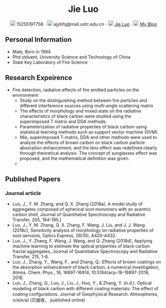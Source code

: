  <div align="center">
     <h1>Jie Luo</h1>
     <div>
         <span>
             <img src="phone-solid.svg" width="18px">
             15255197758
         </span>
         ·
         <span>
             <img src="envelope-solid.svg" width="18px">
             ajybfq@mail.ustc.edu.cn
         </span>
         ·
         <span>
             <img src="github-brands.svg" width="18px">
             <a href="https://github.com/JieLuoybfq">Jie Luo</a>
         </span>
         ·
         <span>
             <img src="rss-solid.svg" width="18px">
             <a href="#">My Blog</a>
         </span>
     </div>
 </div>


 ## Personal Information
 - Male, Born in 1994
 - Phd stduent, University Science and Technology of China
 - State Key Laboratory of Fire Science
## Research Expeirence
-  Fire detection, radiative effects of fire emitted particles on the environment
     -  Study on the distinguishing method between fire particles and different interference sources using multi-angle scattering matrix
     -  The effects of morphology and mixed state on the radiative characteristics of black carbon were studied using the superimposed T matrix and DDA methods.
     -  Parameterization of radiative properties of black carbon using statistical learning methods such as support vector machine (SVM).
     -  Mie, superimposed T-matrix, DDA and other methods were used to analyze the effects of brown carbon on black carbon particle absorption enhancement, and the lens effect was redefined clearly through theoretical analysis. The concept of sunglasses effect was proposed, and the mathematical definition was given.
    - 
## Published Papers
### Journal article 
- Luo, J., Y. M. Zhang, and Q. X. Zhang (2018a), A model study of aggregates composed of spherical soot monomers with an acentric carbon shell, Journal of Quantitative Spectroscopy and Radiative Transfer, 205, 184-195.]
- Luo, J., Y. M. Zhang, Q. X. Zhang, F. Wang, J. Liu, and J. J. Wang (2018c), Sensitivity analysis of morphology on radiative properties of soot aerosols, Optics Express, 26(10), A420-A432.
- Luo, J., Y. Zhang, F. Wang, J. Wang, and Q. Zhang (2018d), Applying machine learning to estimate the optical properties of black carbon fractal aggregates, Journal of Quantitative Spectroscopy and Radiative Transfer, 215, 1-8.
- Luo, J., Zhang, Y., Wang, F., and Zhang, Q.: Effects of brown coatings on the absorption enhancement of black carbon: a numerical investigation, Atmos. Chem. Phys., 18, 16897-16914, 10.5194/acp-18-16897-2018, 2018.
- Luo, J., Zhang, Q., Luo, J., Liu, J., Huo, Y., & Zhang, Y. (n.d.). Optical modeling of black carbon with diﬀerent coating materials: The eﬀect of coating confgurations. Journal of Geophysical Research: Atmospheres, n/a(n/a) (已接收， published online)
